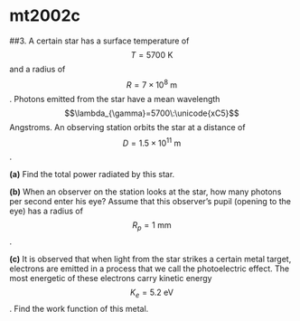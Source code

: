 # mt2002c

##3.
A certain star has a surface temperature of $$T=5700\:\text{K}$$ and a radius of $$R=7\times10^8\:\text{m}$$. Photons emitted from the star have a mean wavelength $$\lambda_{\gamma}=5700\:\unicode{xC5}$$ Angstroms. An observing station orbits the star at a distance of $$D=1.5\times10^{11}\:\text{m}$$.

**(a)** Find the total power radiated by this star.

**(b)** When an observer on the station looks at the star, how many photons per second enter his eye? Assume that this observer’s pupil (opening to the eye) has a radius of $$R_p=1\:\text{mm}$$.

**(c)** It is observed that when light from the star strikes a certain metal target, electrons are emitted in a process that we call the photoelectric effect. The most energetic of these electrons carry kinetic energy $$K_e=5.2\:\text{eV}$$. Find the work function of this metal.